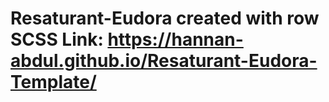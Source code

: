 # Resaturant-Eudora created with row SCSS Link: https://hannan-abdul.github.io/Resaturant-Eudora-Template/

